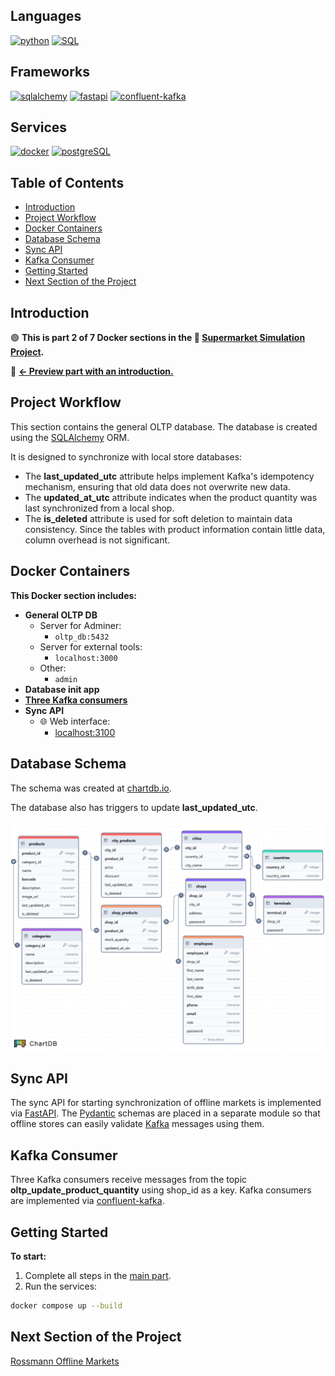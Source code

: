 <!-- omit in toc -->
## Languages
[![python](https://img.shields.io/badge/python-3.11-d6123c?color=white&labelColor=d6123c&logo=python&logoColor=white)](https://www.python.org/)
[![SQL](https://img.shields.io/badge/SQL-d6123c?color=white&labelColor=d6123c)](https://en.wikipedia.org/wiki/SQL)

<!-- omit in toc -->
## Frameworks
[![sqlalchemy](https://img.shields.io/badge/sqlalchemy-2.0.41-d6123c?color=white&labelColor=d6123c&logo=sqlalchemy&logoColor=white)](https://www.sqlalchemy.org/)
[![fastapi](https://img.shields.io/badge/fastapi-0.115.12-d6123c?color=white&labelColor=d6123c&logo=fastapi&logoColor=white)](https://fastapi.tiangolo.com/)
[![confluent-kafka](https://img.shields.io/badge/confluent--kafka-2.10.0-d6123c?color=white&labelColor=d6123c&logo=apachekafka&logoColor=white)](https://www.confluent.io/)

<!-- omit in toc -->
## Services
[![docker](https://img.shields.io/badge/docker-d6123c?style=for-the-badge&logo=docker&logoColor=white)](https://www.docker.com/)
[![postgreSQL](https://img.shields.io/badge/postgresql-d6123c?style=for-the-badge&logo=postgresql&logoColor=white)](https://www.postgresql.org/)

<!-- omit in toc -->
## Table of Contents

- [Introduction](#introduction)
- [Project Workflow](#project-workflow)
- [Docker Containers](#docker-containers)
- [Database Schema](#database-schema)
- [Sync API](#sync-api)
- [Kafka Consumer](#kafka-consumer)
- [Getting Started](#getting-started)
- [Next Section of the Project](#next-section-of-the-project)

## Introduction
🟢 **This is part 2 of 7 Docker sections in the 🔴 [Supermarket Simulation Project](https://github.com/SerhiiDolhopolov/rossmann_services).**

🔵 [**<- Preview part with an introduction.**](https://github.com/SerhiiDolhopolov/rossmann_services)

## Project Workflow
This section contains the general OLTP database. The database is created using the [SQLAlchemy](https://www.sqlalchemy.org/) ORM. 

It is designed to synchronize with local store databases:
- The **last_updated_utc** attribute helps implement Kafka's idempotency mechanism, ensuring that old data does not overwrite new data.
- The **updated_at_utc** attribute indicates when the product quantity was last synchronized from a local shop.
- The **is_deleted** attribute is used for soft deletion to maintain data consistency. Since the tables with product information contain little data, column overhead is not significant.

## Docker Containers
**This Docker section includes:**
  - **General OLTP DB**
    - Server for Adminer:
      - `oltp_db:5432`
    - Server for external tools:
      - `localhost:3000`
    - Other:
      - `admin`
  - **Database init app**
  - [**Three Kafka consumers**](https://kafka.apache.org/)
  - **Sync API**
    - 🌐 Web interface:
      - [localhost:3100](http://localhost:3100)

## Database Schema
The schema was created at [chartdb.io](https://chartdb.io/).

The database also has triggers to update **last_updated_utc**.

![OLTP Schema](images/oltp_db.png)

## Sync API
The sync API for starting synchronization of offline markets is implemented via [FastAPI](https://fastapi.tiangolo.com/). The [Pydantic](https://docs.pydantic.dev/latest/) schemas are placed in a separate module so that offline stores can easily validate [Kafka](https://kafka.apache.org/) messages using them.

## Kafka Consumer
Three Kafka consumers receive messages from the topic **oltp_update_product_quantity** using shop_id as a key. Kafka consumers are implemented via [confluent-kafka](https://www.confluent.io/).

## Getting Started
**To start:**
1. Complete all steps in the [main part](https://github.com/SerhiiDolhopolov/rossmann_services).
2. Run the services:
```bash
docker compose up --build
```

## Next Section of the Project

[Rossmann Offline Markets](https://github.com/SerhiiDolhopolov/rossmann_offline_markets)
